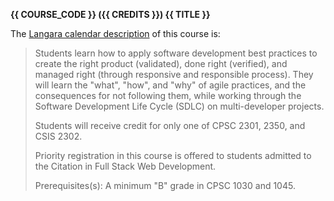 **{{ COURSE_CODE }} ({{ CREDITS }}) {{ TITLE }}**

The [Langara calendar description](https://langara.ca/programs-and-courses/courses/CPSC/2350.html) of this course is: 

> Students learn how to apply software development best practices to create the right product (validated), done right (verified), and managed right (through responsive and responsible process).
> They will learn the "what", "how", and "why" of agile practices, and the consequences for not following them, while working through the Software Development Life Cycle (SDLC) on multi-developer projects.
>
> Students will receive credit for only one of CPSC 2301, 2350, and CSIS 2302.
>
> Priority registration in this course is offered to students admitted to the Citation in Full Stack Web Development.
> 
> Prerequisites(s): A minimum "B" grade in CPSC 1030 and 1045.